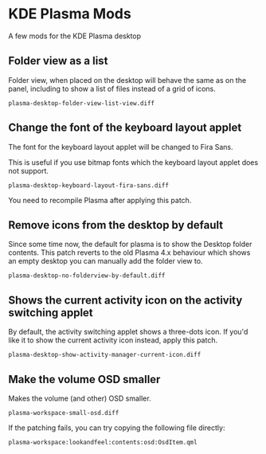 # KDE Plasma Mods

A few mods for the KDE Plasma desktop

## Folder view as a list

Folder view, when placed on the desktop will behave the same as on the panel,
including to show a list of files instead of a grid of icons.

    plasma-desktop-folder-view-list-view.diff


## Change the font of the keyboard layout applet

The font for the keyboard layout applet will be changed to Fira Sans.

This is useful if you use bitmap fonts which the keyboard layout applet
does not support.

    plasma-desktop-keyboard-layout-fira-sans.diff

You need to recompile Plasma after applying this patch.


## Remove icons from the desktop by default

Since some time now, the default for plasma is to show the Desktop folder contents.
This patch reverts to the old Plasma 4.x behaviour which shows an empty desktop
you can manually add the folder view to.

    plasma-desktop-no-folderview-by-default.diff


## Shows the current activity icon on the activity switching applet

By default, the activity switching applet shows a three-dots icon.
If you'd like it to show the current activity icon instead,
apply this patch.

    plasma-desktop-show-activity-manager-current-icon.diff


## Make the volume OSD smaller

Makes the volume (and other) OSD smaller.

    plasma-workspace-small-osd.diff

If the patching fails, you can try copying the following file directly:

    plasma-workspace:lookandfeel:contents:osd:OsdItem.qml
